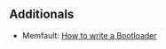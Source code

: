 


## Additionals

- Memfault: [How to write a Bootloader](https://interrupt.memfault.com/blog/how-to-write-a-bootloader-from-scratch#from-zero-to-main-how-to-write-a-bootloader-from-scratch)
